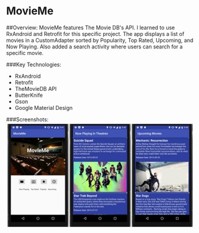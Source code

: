 # MovieMe

##Overview:
 MovieMe features The Movie DB's API. I learned to use RxAndroid and Retrofit for this specific project. The app displays a list of movies in a CustomAdapter sorted by Popularity, Top Rated, Upcoming, and Now Playing. Also added a search activity where users can search for a specific movie.

###Key Technologies:
- RxAndroid
- Retrofit
- TheMovieDB API
- ButterKnife
- Gson
- Google Material Design

###Screenshots:
![](https://github.com/Rcureton/MovieMe/blob/master/screenshots/appcollage.jpg)
